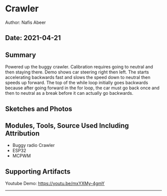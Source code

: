 #  Crawler

Author: Nafis Abeer

Date: 2021-04-21
-----

## Summary
Powered up the buggy crawler. Calibration requires going to neutral and then staying there. Demo shows car steering right then left. The starts accelerating backwards fast and slows the speed down to neutral then speeds up forward. The top of the while loop initially goes backwards because after going forward in the for loop, the car must go back once and then to neutral as a break before it can actually go backwards.

## Sketches and Photos


## Modules, Tools, Source Used Including Attribution
- Buggy radio Crawler
- ESP32
- MCPWM

## Supporting Artifacts
Youtube Demo:
https://youtu.be/mxYXMy-4gmY

-----
